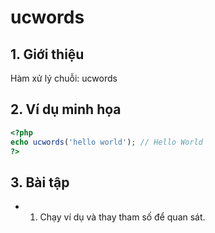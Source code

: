 # ucwords

## 1. Giới thiệu
Hàm xử lý chuỗi: ucwords

## 2. Ví dụ minh họa

```php
<?php
echo ucwords('hello world'); // Hello World
?>
```

## 3. Bài tập
- 1. Chạy ví dụ và thay tham số để quan sát.
